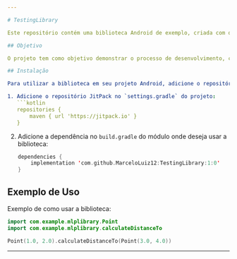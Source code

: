 ```yaml
---

# TestingLibrary

Este repositório contém uma biblioteca Android de exemplo, criada com o objetivo de estudar e praticar a criação e publicação de bibliotecas em repositórios como o JitPack.

## Objetivo

O projeto tem como objetivo demonstrar o processo de desenvolvimento, configuração e publicação de bibliotecas Android, e é uma referência para quem deseja entender o fluxo de criação de uma biblioteca compartilhável via JitPack.

## Instalação

Para utilizar a biblioteca em seu projeto Android, adicione o repositório JitPack e a dependência no arquivo `build.gradle` do seu projeto:

1. Adicione o repositório JitPack no `settings.gradle` do projeto:
   ```kotlin
   repositories {
       maven { url 'https://jitpack.io' }
   }
   ```

2. Adicione a dependência no `build.gradle` do módulo onde deseja usar a biblioteca:
   ```kotlin
   dependencies {
       implementation 'com.github.MarceloLuiz12:TestingLibrary:1:0'
   }
   ```

## Exemplo de Uso

Exemplo de como usar a biblioteca:

```kotlin
import com.example.mlplibrary.Point
import com.example.mlplibrary.calculateDistanceTo

Point(1.0, 2.0).calculateDistanceTo(Point(3.0, 4.0))
```

---
```

